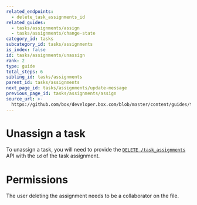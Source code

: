 ```yaml
---
related_endpoints:
  - delete_task_assignments_id
related_guides:
  - tasks/assignments/assign
  - tasks/assignments/change-state
category_id: tasks
subcategory_id: tasks/assignments
is_index: false
id: tasks/assignments/unassign
rank: 2
type: guide
total_steps: 6
sibling_id: tasks/assignments
parent_id: tasks/assignments
next_page_id: tasks/assignments/update-message
previous_page_id: tasks/assignments/assign
source_url: >-
  https://github.com/box/developer.box.com/blob/master/content/guides/tasks/assignments/2-unassign.md
---
```


# Unassign a task

To unassign a task, you will need to provide the
[`DELETE /task_assignments`](e://delete_task_assignments_id) API with the `id`
of the task assignment.

<Samples id='delete_task_assignments_id' >

</Samples>

<Message warning>

# Permissions

The user deleting the assignment needs to be a collaborator on the file.

</Message>
